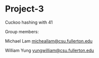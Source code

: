 # Project-3
Cuckoo hashing with 41

Group members:

Michael Lam micheallam@csu.fullerton.edu

William Yung yungwilliam@csu.fullerton.edu
